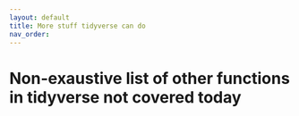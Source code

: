 ```yaml
---
layout: default
title: More stuff tidyverse can do
nav_order: 
---
```

# Non-exaustive list of other functions in tidyverse not covered today

